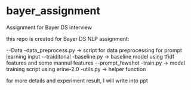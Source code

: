# bayer_assignment
Assignment for Bayer DS interview

this repo is created for Bayer DS NLP assignment:

--Data
  -data_preprocess.py  -> script for data preprocessing for prompt learning input
--traiditonal
  -baseline.py -> baseline model using tfidf features and some mannul features
--prompt_fewshot
  -train.py -> model training script using erine-2.0
  -utils.py -> helper function
  
 
 for more details and experiment result, I will write into ppt
